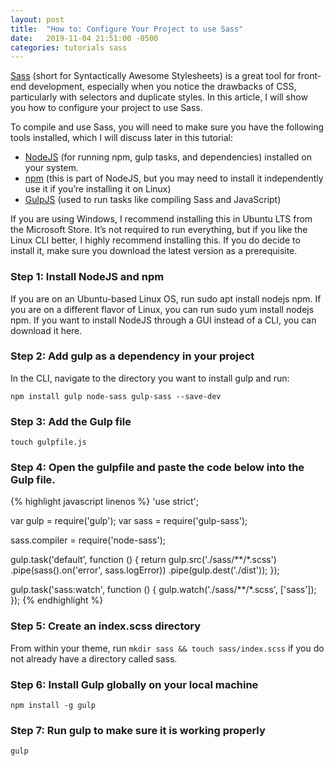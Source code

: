 ```yaml
---
layout: post
title:  "How to: Configure Your Project to use Sass"
date:   2019-11-04 21:51:00 -0500
categories: tutorials sass
---
```

[Sass](https://sass-lang.com/) (short for Syntactically Awesome Stylesheets) is a great tool for front-end development, especially when you notice the drawbacks of CSS, particularly with selectors and duplicate styles. In this article, I will show you how to configure your project to use Sass.

To compile and use Sass, you will need to make sure you have the following tools installed, which I will discuss later in this tutorial:

* [NodeJS](https://nodejs.org/en/) (for running npm, gulp tasks, and dependencies) installed on your system.
* [npm](https://www.npmjs.com/) (this is part of NodeJS, but you may need to install it independently use it if you’re installing it on Linux)
* [GulpJS](https://gulpjs.com/) (used to run tasks like compiling Sass and JavaScript)

If you are using Windows, I recommend installing this in Ubuntu LTS from the Microsoft Store. It’s not required to run everything, but if you like the Linux CLI better, I highly recommend installing this. If you do decide to install it, make sure you download the latest version as a prerequisite.

### Step 1: Install NodeJS and npm

If you are on an Ubuntu-based Linux OS, run sudo apt install nodejs npm. If you are on a different flavor of Linux, you can run sudo yum install nodejs npm. If you want to install NodeJS through a GUI instead of a CLI, you can download it here.

### Step 2: Add gulp as a dependency in your project

In the CLI, navigate to the directory you want to install gulp and run:

`npm install gulp node-sass gulp-sass --save-dev`

### Step 3: Add the Gulp file

`touch gulpfile.js`

### Step 4: Open the gulpfile and paste the code below into the Gulp file.

{% highlight javascript linenos %}
'use strict';
 
var gulp = require('gulp');
var sass = require('gulp-sass');
 
sass.compiler = require('node-sass');
 
gulp.task('default', function () {
  return gulp.src('./sass/**/*.scss')
    .pipe(sass().on('error', sass.logError))
    .pipe(gulp.dest('./dist'));
});
 
gulp.task('sass:watch', function () {
  gulp.watch('./sass/**/*.scss', ['sass']);
});
{% endhighlight %}

### Step 5: Create an index.scss directory

From within your theme, run `mkdir sass && touch sass/index.scss` if you do not already have a directory called sass.

### Step 6: Install Gulp globally on your local machine

`npm install -g gulp`

### Step 7: Run gulp to make sure it is working properly

`gulp`
